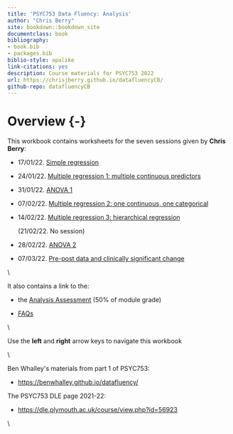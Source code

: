 ```yaml
--- 
title: 'PSYC753 Data Fluency: Analysis'
author: "Chris Berry"
site: bookdown::bookdown_site
documentclass: book
bibliography:
- book.bib
- packages.bib
biblio-style: apalike
link-citations: yes
description: Course materials for PSYC753 2022
url: https://chrisjberry.github.io/datafluencyCB/
github-repo: datafluencyCB
---
```


<!--
commented text
commented text
--> 





# Overview {-}


This workbook contains worksheets for the seven sessions given by **Chris Berry**:  

- 17/01/22. [Simple regression](#simple1)
 
- 24/01/22. [Multiple regression 1: multiple continuous predictors](#multiple1)

- 31/01/22. [ANOVA 1](#anova1)

- 07/02/22. [Multiple regression 2: one continuous, one categorical](#multiple2)

- 14/02/22. [Multiple regression 3: hierarchical regression](#multiple3)

  (21/02/22. No session)

- 28/02/22. [ANOVA 2](#anova2)

- 07/03/22. [Pre-post data and clinically significant change](#prepost)

\

It also contains a link to the:

- the [Analysis Assessment](#assessment2022) (50% of module grade)

- [FAQs](#faqs)


\

Use the **left** and **right** arrow keys to navigate this workbook

\

Ben Whalley's materials from part 1 of PSYC753:

* https://benwhalley.github.io/datafluency/

The PSYC753 DLE page 2021-22:

* https://dle.plymouth.ac.uk/course/view.php?id=56923


\

